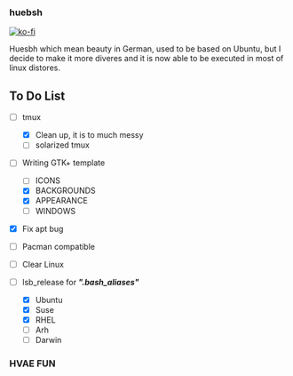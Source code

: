 ### huebsh
[![ko-fi](https://www.ko-fi.com/img/donate_sm.png)](https://ko-fi.com/T6T7IGHN)

Huesbh which mean beauty in German, used to be based on Ubuntu, but I decide to make it more diveres and it is now able to be executed in most of linux distores.

## To Do List


- [ ] tmux
    - [x] Clean up, it is to much messy
    - [ ] solarized tmux

- [ ] Writing GTK+ template
    - [ ] ICONS
    - [x] BACKGROUNDS
    - [x] APPEARANCE
    - [ ] WINDOWS
- [x] Fix apt bug
- [ ] Pacman compatible
- [ ] Clear Linux

- [ ] lsb_release for **_".bash_aliases"_**
    - [x] Ubuntu
    - [x] Suse
    - [x] RHEL
    - [ ] Arh
    - [ ] Darwin

### HVAE FUN
